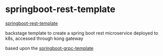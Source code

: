 # springboot-rest-template

[springboot-rest-template](https://github.com/stephennewman-lab49/springboot-rest-template)

backstage template to create a spring boot rest microservice deployed to k8s, accessed through kong gateway



based upon the [springboot-grpc-template](https://github.com/backstage/software-templates/tree/main/scaffolder-templates/springboot-grpc-template)
